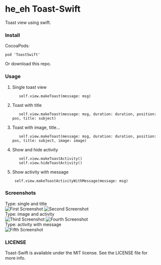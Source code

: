 he_eh
Toast-Swift
===========

Toast view using swift.

### Install

CocoaPods:

```
pod 'ToastSwift'
```

Or download this repo.


### Usage

1. Single toast view

          self.view.makeToast(message: msg)
          
2. Toast with title

          self.view.makeToast(message: msg, duration: duration, position: pos, title: subject)
          
3. Toast with image, title...

          self.view.makeToast(message: msg, duration: duration, position: pos, title: subject, image: image)

4. Show and hide activity

          self.view.makeToastActivity()
          self.view.hideToastActivity()

5. Show activity with message

        self.view.makeToastActivityWithMessage(message: msg)
          
          
### Screenshots

Type: single and title
<br />
![First Screenshot](https://raw.github.com/Rannie/Toast-Swift/master/Screenshots/single.png)
![Second Screenshot](https://raw.github.com/Rannie/Toast-Swift/master/Screenshots/title.png)
<br />
Type: image and activity
<br />
![Third Screenshot](https://raw.github.com/Rannie/Toast-Swift/master/Screenshots/image.png)
![Fourth Screenshot](https://raw.github.com/Rannie/Toast-Swift/master/Screenshots/activity.png)
<br />
Type: activity with message
<br />
![Fifth Screenshot](https://raw.githubusercontent.com/ilkerdagli/Toast-Swift/master/Screenshots/activityWithMessage.png)

### LICENSE

Toast-Swift is available under the MIT license. See the LICENSE file for more info.
